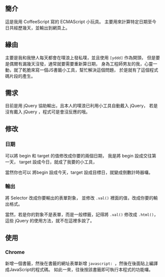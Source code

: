 ## 簡介
這是我用 CoffeeScript 寫的 ECMAScript 小玩具。
主要用來計算特定日期至今日共經歷幾天，並輸出到網頁上。

## 緣由
主要是我和我戀人每天都會在噗浪上發私噗，並且使用 `[yddd]` 作為開頭，
但是要是偶爾有漏幾天沒發，通常就要需要重新算日期，
身為工程師男友的我，心靈一動，就了乾脆來寫一個JS書籤小工具，幫忙解決這個問題，
於是就有了這個程式碼片段的產生。

## 需求
目前是用 jQuery 協助輸出，且本人的噗浪已利用小工具自動戴入 jQuery，
若是沒有戴入 jQuery ，程式可是會沒反應的哦。

## 修改
### 日期
可以將 begin 和 target 的值修改成你要的兩個日期，
我是將 begin 設成交往第一天， target 設成今日，就成了我要的小工具，

當然你也可以 將begin 設成今天，target 設成目標日，就變成倒數計時器囉。

### 輸出
將 Selector 改成你要輸出的表單對象，
並修改 `.val()` 裡面的值，改成你要的輸出格式。

當然，若是你的對象不是表單，而是一般標籤，記得將 `.val()` 修改成 `.html()`，
這些 jQuery 的使用方法，就不在這裡多說了。

## 使用
### Chrome
新增一個書籤，然後在書籤的網址表單新增 `javascript: `，然後在後面貼上編譯成JavaScript的程式碼。
如此一來，往後按該書籤即可執行本程式的功能囉。
